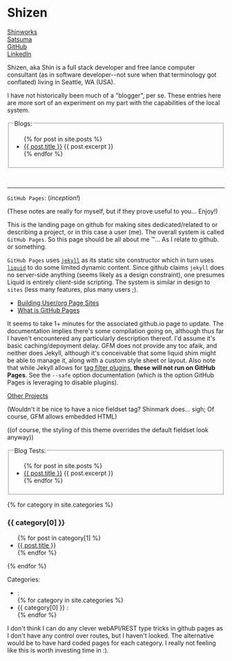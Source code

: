 # Shizen

[Shinworks](www.shinworks.co "My 'professional'/D.B.A. website")   
[Satsuma](www.satsuma.me "My personal website")  
[GitHub](https://github.com/Shizen)  
[LinkedIn](www.linkedin.com/in/sean-simmons-3932549b "I don't use LinkedIn, really, but people seem to like it ;)")  

Shizen, aka Shin is a full stack developer and free lance computer consultant (as in software developer--not sure when that terminology got conflated) living in Seattle, WA (USA).

I have not historically been much of a "blogger", per se.  These entries here are more sort of an experiment on my part with the capabilities of the local system.

<fieldset>
  <legend>Blogs:</legend>  
  <ul>
    {% for post in site.posts %}
      <li>
        <a href="{{ post.url }}">{{ post.title }}</a>
        {{ post.excerpt }}
      </li>
    {% endfor %}
  </ul>
</fieldset>

<p>&nbsp;</p> <!-- evil spacer trix -->

---

`GitHub Pages`:  (*inception!*)

(These notes are really for myself, but if they prove useful to you... Enjoy!)

This is the landing page on github for making sites dedicated/related to or describing a project, or in this case a user (me).  The overall system is called `GitHub Pages`.  So this page should be all about me :tm:... As I relate to github.  or something.

`GitHub Pages` uses [`jekyll`](https://github.com/jekyll/jekyll) as its static site constructor which in turn uses [`liquid`](https://shopify.github.io/liquid/basics/introduction/) to do some limited dynamic content.  Since github claims `jekyll` does no server-side anything (seems likely as a design constraint), one presumes Liquid is entirely client-side scripting.  The system is similar in design to `sites` (less many features, plus many users ;).

- [Building User/org Page Sites](https://help.github.com/articles/user-organization-and-project-pages/)
- [What is GitHub Pages](https://help.github.com/articles/what-is-github-pages/)

It seems to take 1+ minutes for the associated github.io page to update.  The documentation implies there's some compilation going on, although thus far I haven't encountered any particularly description thereof.  I'd assume it's basic caching/depoyment delay.  GFM does not provide any toc afaik, and neither does Jekyll, although it's conceivable that some liquid shim might be able to manage it, along with a custom style sheet or layout.  Also note that while Jekyll allows for [tag filter plugins](https://jekyllrb.com/docs/plugins/), **these will not run on GitHub Pages**.  See the `--safe` option documentation (which is the option GitHub Pages is leveraging to disable plugins).

[Other Projects](Another.md)

(Wouldn't it be nice to have a nice fieldset tag?  Shinmark does... sigh;  Of course, GFM allows embedded HTML)

((of course, the styling of this theme overrides the default fieldset look anyway))

<fieldset>
  <legend>Blog Tests:</legend>  
  <ul>
    {% for post in site.posts %}
      <li>
        <a href="{{ post.url }}">{{ post.title }}</a>
        {{ post.excerpt }}
      </li>
    {% endfor %}
  </ul>
</fieldset>

{% for category in site.categories %}
  <h3>{{ category[0] }}</h3>
  <ul>
    {% for post in category[1] %}
      <li><a href="{{ post.url }}">{{ post.title }}</a></li>
    {% endfor %}
  </ul>
{% endfor %}


Categories:  

<ul class="horizontal-list">
  <li>:</li>
{% for category in site.categories %}
  <li>{{ category[0] }} :</li>
{% endfor %}
</ul>

I don't think I can do any clever webAPI/REST type tricks in github pages as I don't have any control over routes, but I haven't looked.  The alternative would be to have hard coded pages for each category.  I really not feeling like this is worth investing time in :).
